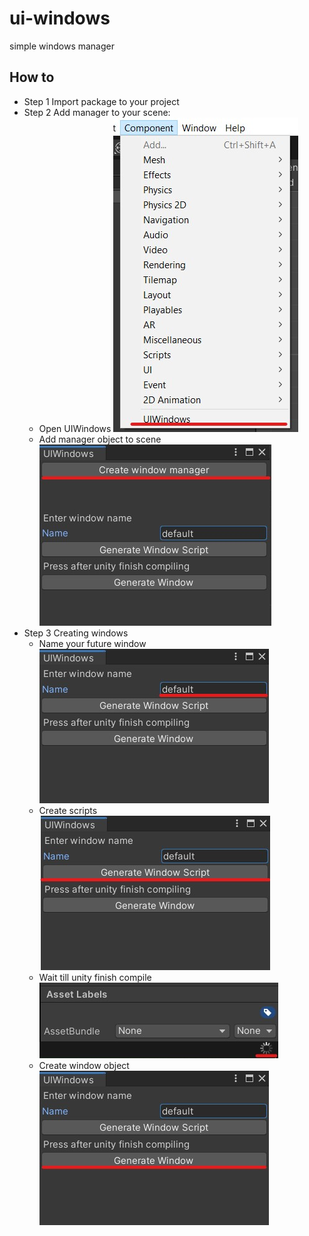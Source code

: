# ui-windows
 simple windows manager

 ## How to
 - Step 1
 Import package to your project
 - Step 2
 Add manager to your scene:
    - Open UIWindows
    ![manger-window](.Images/components-uiwindows.jpg?raw=true "manager-window")
    - Add manager object to scene
    ![manger-on-scene](.Images/create-mager.jpg?raw=true "manager-on-scene")
 - Step 3
 Creating windows
    - Name your future window
    ![window-naming](.Images/enter-window-name.jpg?raw=true "window-naming")
    - Create scripts
    ![scripts-generation](.Images/generate-scripts.jpg?raw=true "scripts-generation")
    - Wait till unity finish compile
    ![wait](.Images/wait.jpg?raw=true "wait")
    - Create window object
    ![generate-window](.Images/generate-window.jpg?raw=true "generate-window")
